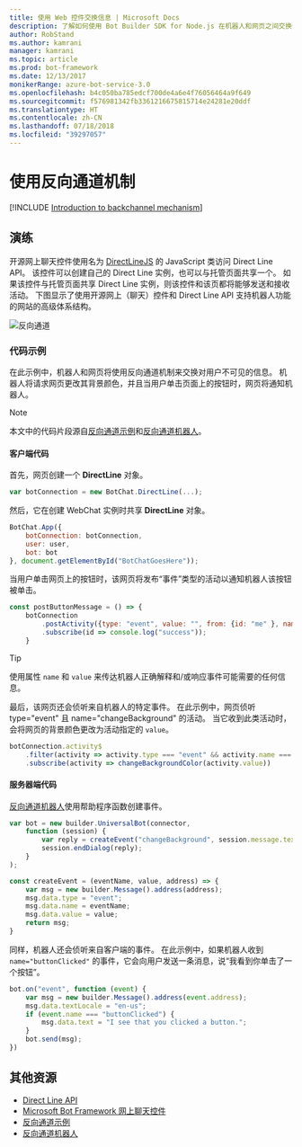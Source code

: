 ```yaml
---
title: 使用 Web 控件交换信息 | Microsoft Docs
description: 了解如何使用 Bot Builder SDK for Node.js 在机器人和网页之间交换信息。
author: RobStand
ms.author: kamrani
manager: kamrani
ms.topic: article
ms.prod: bot-framework
ms.date: 12/13/2017
monikerRange: azure-bot-service-3.0
ms.openlocfilehash: b4c050ba785edcf700de4a6e4f76056464a9f649
ms.sourcegitcommit: f576981342fb3361216675815714e24281e20ddf
ms.translationtype: HT
ms.contentlocale: zh-CN
ms.lasthandoff: 07/18/2018
ms.locfileid: "39297057"
---
```

# <a name="use-the-backchannel-mechanism"></a>使用反向通道机制

[!INCLUDE [Introduction to backchannel mechanism](../includes/snippet-backchannel.md)]

## <a name="walk-through"></a>演练

开源网上聊天控件使用名为 <a href="https://github.com/microsoft/botframework-DirectLinejs" target="_blank">DirectLineJS</a> 的 JavaScript 类访问 Direct Line API。 该控件可以创建自己的 Direct Line 实例，也可以与托管页面共享一个。 如果该控件与托管页面共享 Direct Line 实例，则该控件和该页都将能够发送和接收活动。 下图显示了使用开源网上（聊天）控件和 Direct Line API 支持机器人功能的网站的高级体系结构。 

![反向通道](../media/designing-bots/patterns/back-channel.png)

### <a name="sample-code"></a>代码示例 

在此示例中，机器人和网页将使用反向通道机制来交换对用户不可见的信息。 机器人将请求网页更改其背景颜色，并且当用户单击页面上的按钮时，网页将通知机器人。 

> [!NOTE]
> 本文中的代码片段源自<a href="https://github.com/Microsoft/BotFramework-WebChat/blob/master/samples/backchannel/index.html" target="_blank">反向通道示例</a>和<a href="https://github.com/ryanvolum/backChannelBot" target="_blank">反向通道机器人</a>。 

#### <a name="client-side-code"></a>客户端代码

首先，网页创建一个 **DirectLine** 对象。

```javascript
var botConnection = new BotChat.DirectLine(...);
```

然后，它在创建 WebChat 实例时共享 **DirectLine** 对象。

```javascript
BotChat.App({
    botConnection: botConnection,
    user: user,
    bot: bot
}, document.getElementById("BotChatGoesHere"));
```

当用户单击网页上的按钮时，该网页将发布“事件”类型的活动以通知机器人该按钮被单击。

```javascript
const postButtonMessage = () => {
    botConnection
        .postActivity({type: "event", value: "", from: {id: "me" }, name: "buttonClicked"})
        .subscribe(id => console.log("success"));
    }
```

> [!TIP]
> 使用属性 `name` 和 `value` 来传达机器人正确解释和/或响应事件可能需要的任何信息。 

最后，该网页还会侦听来自机器人的特定事件。
在此示例中，网页侦听 type="event" 且 name="changeBackground" 的活动。 当它收到此类活动时，会将网页的背景颜色更改为活动指定的 `value`。 

```javascript
botConnection.activity$
    .filter(activity => activity.type === "event" && activity.name === "changeBackground")
    .subscribe(activity => changeBackgroundColor(activity.value))
```

#### <a name="server-side-code"></a>服务器端代码

<a href="https://github.com/ryanvolum/backChannelBot" target="_blank">反向通道机器人</a>使用帮助程序函数创建事件。

```javascript
var bot = new builder.UniversalBot(connector, 
    function (session) {
        var reply = createEvent("changeBackground", session.message.text, session.message.address);
        session.endDialog(reply);
    }
);

const createEvent = (eventName, value, address) => {
    var msg = new builder.Message().address(address);
    msg.data.type = "event";
    msg.data.name = eventName;
    msg.data.value = value;
    return msg;
}
```

同样，机器人还会侦听来自客户端的事件。 在此示例中，如果机器人收到 `name="buttonClicked"` 的事件，它会向用户发送一条消息，说“我看到你单击了一个按钮”。

```javascript
bot.on("event", function (event) {
    var msg = new builder.Message().address(event.address);
    msg.data.textLocale = "en-us";
    if (event.name === "buttonClicked") {
        msg.data.text = "I see that you clicked a button.";
    }
    bot.send(msg);
})
```

## <a name="additional-resources"></a>其他资源

- [Direct Line API][directLineAPI]
- <a href="https://github.com/Microsoft/BotFramework-WebChat" target="_blank">Microsoft Bot Framework 网上聊天控件</a>
- <a href="https://github.com/Microsoft/BotFramework-WebChat/blob/master/samples/backchannel/index.html" target="_blank">反向通道示例</a>
- <a href="https://github.com/ryanvolum/backChannelBot" target="_blank">反向通道机器人</a>

[directLineAPI]: https://docs.botframework.com/en-us/restapi/directline3/#navtitle